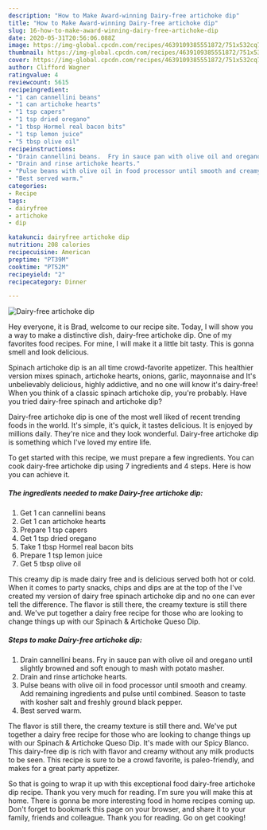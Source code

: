 ```yaml
---
description: "How to Make Award-winning Dairy-free artichoke dip"
title: "How to Make Award-winning Dairy-free artichoke dip"
slug: 16-how-to-make-award-winning-dairy-free-artichoke-dip
date: 2020-05-31T20:56:06.088Z
image: https://img-global.cpcdn.com/recipes/4639109385551872/751x532cq70/dairy-free-artichoke-dip-recipe-main-photo.jpg
thumbnail: https://img-global.cpcdn.com/recipes/4639109385551872/751x532cq70/dairy-free-artichoke-dip-recipe-main-photo.jpg
cover: https://img-global.cpcdn.com/recipes/4639109385551872/751x532cq70/dairy-free-artichoke-dip-recipe-main-photo.jpg
author: Clifford Wagner
ratingvalue: 4
reviewcount: 5615
recipeingredient:
- "1 can cannellini beans"
- "1 can artichoke hearts"
- "1 tsp capers"
- "1 tsp dried oregano"
- "1 tbsp Hormel real bacon bits"
- "1 tsp lemon juice"
- "5 tbsp olive oil"
recipeinstructions:
- "Drain cannellini beans.  Fry in sauce pan with olive oil and oregano until slightly browned and soft enough to mash with potato masher."
- "Drain and rinse artichoke hearts."
- "Pulse beans with olive oil in food processor until smooth and creamy.  Add remaining ingredients and pulse until combined.  Season to taste with kosher salt and freshly ground black pepper."
- "Best served warm."
categories:
- Recipe
tags:
- dairyfree
- artichoke
- dip

katakunci: dairyfree artichoke dip 
nutrition: 208 calories
recipecuisine: American
preptime: "PT39M"
cooktime: "PT52M"
recipeyield: "2"
recipecategory: Dinner

---
```



![Dairy-free artichoke dip](https://img-global.cpcdn.com/recipes/4639109385551872/751x532cq70/dairy-free-artichoke-dip-recipe-main-photo.jpg)

Hey everyone, it is Brad, welcome to our recipe site. Today, I will show you a way to make a distinctive dish, dairy-free artichoke dip. One of my favorites food recipes. For mine, I will make it a little bit tasty. This is gonna smell and look delicious.

Spinach artichoke dip is an all time crowd-favorite appetizer. This healthier version mixes spinach, artichoke hearts, onions, garlic, mayonnaise and It&#39;s unbelievably delicious, highly addictive, and no one will know it&#39;s dairy-free! When you think of a classic spinach artichoke dip, you&#39;re probably. Have you tried dairy-free spinach and artichoke dip?

Dairy-free artichoke dip is one of the most well liked of recent trending foods in the world. It's simple, it's quick, it tastes delicious. It is enjoyed by millions daily. They're nice and they look wonderful. Dairy-free artichoke dip is something which I've loved my entire life.


To get started with this recipe, we must prepare a few ingredients. You can cook dairy-free artichoke dip using 7 ingredients and 4 steps. Here is how you can achieve it.

<!--inarticleads1-->

##### The ingredients needed to make Dairy-free artichoke dip:

1. Get 1 can cannellini beans
1. Get 1 can artichoke hearts
1. Prepare 1 tsp capers
1. Get 1 tsp dried oregano
1. Take 1 tbsp Hormel real bacon bits
1. Prepare 1 tsp lemon juice
1. Get 5 tbsp olive oil


This creamy dip is made dairy free and is delicious served both hot or cold. When it comes to party snacks, chips and dips are at the top of the I&#39;ve created my version of dairy free spinach artichoke dip and no one can ever tell the difference. The flavor is still there, the creamy texture is still there and. We&#39;ve put together a dairy free recipe for those who are looking to change things up with our Spinach &amp; Artichoke Queso Dip. 

<!--inarticleads2-->

##### Steps to make Dairy-free artichoke dip:

1. Drain cannellini beans.  Fry in sauce pan with olive oil and oregano until slightly browned and soft enough to mash with potato masher.
1. Drain and rinse artichoke hearts.
1. Pulse beans with olive oil in food processor until smooth and creamy.  Add remaining ingredients and pulse until combined.  Season to taste with kosher salt and freshly ground black pepper.
1. Best served warm.


The flavor is still there, the creamy texture is still there and. We&#39;ve put together a dairy free recipe for those who are looking to change things up with our Spinach &amp; Artichoke Queso Dip. It&#39;s made with our Spicy Blanco. This dairy-free dip is rich with flavor and creamy without any milk products to be seen. This recipe is sure to be a crowd favorite, is paleo-friendly, and makes for a great party appetizer. 

So that is going to wrap it up with this exceptional food dairy-free artichoke dip recipe. Thank you very much for reading. I'm sure you will make this at home. There is gonna be more interesting food in home recipes coming up. Don't forget to bookmark this page on your browser, and share it to your family, friends and colleague. Thank you for reading. Go on get cooking!
